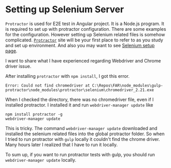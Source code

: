 # Setting up Selenium Server

`Protractor` is used for E2E test in Angular project. It is a Node.js program. It is required to set up with protractor configuration.
There are some examples for the configuration. However setting up Selenium related files is somehow complicated. 
[`Protractor`](www.protractor.org) site will be your first place to refer to as you study and set up environment. 
And also you may want to see [Selenium setup page](http://www.protractortest.org/#/server-setup). 

I want to share what I have experienced regarding Webdriver and Chrome driver issue. 

After installing `protractor` with `npm install`, I got this error.

```
Error: Could not find chromedriver at C:\Repos\FAR\node_modules\gulp-protractor\node_modules\protractor\selenium\chromedriver_2.21.exe
```

When I checked the directory, there was no chromedriver file, even if I installed protractor. I installed it and run `webdriver-manager update` like 

```
npm install protractor -g
webdriver-manager update
```

This is tricky. The command `webdriver-manager update` downloaded and installed the selenium related files into the global protractor folder.
So when I tried to run protractor with `gulp` locally it couldn't find the chrome driver. Many hours later I realized that I have to run it locally.

To sum up, if you want to run protractor tests with gulp, you should run `webdriver-manager update` locally.
